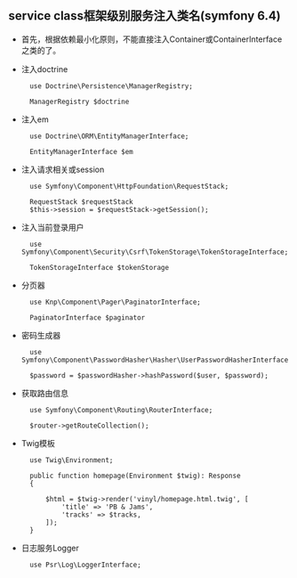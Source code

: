 ## service class框架级别服务注入类名(symfony 6.4)
- 首先，根据依赖最小化原则，不能直接注入Container或ContainerInterface之类的了。
- 注入doctrine

		use Doctrine\Persistence\ManagerRegistry;

		ManagerRegistry $doctrine
- 注入em

		use Doctrine\ORM\EntityManagerInterface;
		
		EntityManagerInterface $em
- 注入请求相关或session

		use Symfony\Component\HttpFoundation\RequestStack;
		
		RequestStack $requestStack
		$this->session = $requestStack->getSession();

- 注入当前登录用户

		use Symfony\Component\Security\Csrf\TokenStorage\TokenStorageInterface;
		
		TokenStorageInterface $tokenStorage
- 分页器

		use Knp\Component\Pager\PaginatorInterface;

		PaginatorInterface $paginator
- 密码生成器

		use Symfony\Component\PasswordHasher\Hasher\UserPasswordHasherInterface;
				
		$password = $passwordHasher->hashPassword($user, $password);
- 获取路由信息

		use Symfony\Component\Routing\RouterInterface;
		
		$router->getRouteCollection();
- Twig模板

		use Twig\Environment;

		public function homepage(Environment $twig): Response
		{
		
		    $html = $twig->render('vinyl/homepage.html.twig', [
		        'title' => 'PB & Jams',
		        'tracks' => $tracks,
		    ]);
		}
- 日志服务Logger

		use Psr\Log\LoggerInterface;